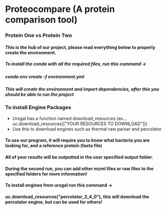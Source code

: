 # Proteocompare (A protein comparison tool)
### Protein One vs Protein Two
#### This is the hub of our project, please read everything below to properly create the environment.
##### To install the conda with all the required files, run this command -> 
##### conda env create -f environment.yml 
##### This will create the environment and import dependencies, after this you should be able to run the project
### To install Engine Packages
* Ursgal has a function named download_resources (ex... uc.download_resources(["YOUR RESOURCES TO DOWNLOAD"]))
* Use this to download engines such as thermal raw parser and percolator
#### To use our program, it will require you to know what bacteria you are looking for, and a reference protein (fasta file)
#### All of your results will be outputted in the user specified output folder.
#### During the second run, you can add other mzml files or raw files to the specified folders for more information!

#### To install engines from ursgal run this command ->
#### uc.download_resources("percolator_3_4_0"), this will download the percolator engine, but can be used for others!
